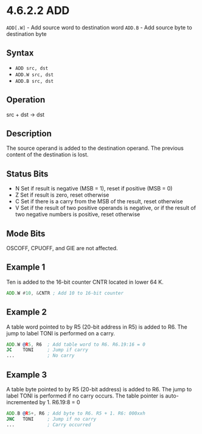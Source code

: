 # 4.6.2.2 ADD

`ADD[.W]` - Add source word to destination word
`ADD.B` - Add source byte to destination byte

## Syntax

- `ADD src, dst`
- `ADD.W src, dst`
- `ADD.B src, dst`

## Operation

src + dst → dst

## Description

The source operand is added to the destination operand. The previous content of the destination is lost.

## Status Bits

- N Set if result is negative (MSB = 1), reset if positive (MSB = 0)
- Z Set if result is zero, reset otherwise
- C Set if there is a carry from the MSB of the result, reset otherwise
- V Set if the result of two positive operands is negative, or if the result of two negative numbers is positive, reset otherwise

## Mode Bits

OSCOFF, CPUOFF, and GIE are not affected.

## Example 1

Ten is added to the 16-bit counter CNTR located in lower 64 K.

```asm
ADD.W #10, &CNTR ; Add 10 to 16-bit counter
```

## Example 2

A table word pointed to by R5 (20-bit address in R5) is added to R6. The jump to label TONI is performed on a carry.

```asm
ADD.W @R5, R6  ; Add table word to R6. R6.19:16 = 0
JC    TONI     ; Jump if carry
...            ; No carry
```

## Example 3

A table byte pointed to by R5 (20-bit address) is added to R6. The jump to label TONI is performed if no carry
occurs. The table pointer is auto-incremented by 1. R6.19:8 = 0

```asm
ADD.B @R5+, R6 ; Add byte to R6. R5 + 1. R6: 000xxh
JNC   TONI     ; Jump if no carry
...            ; Carry occurred
```
